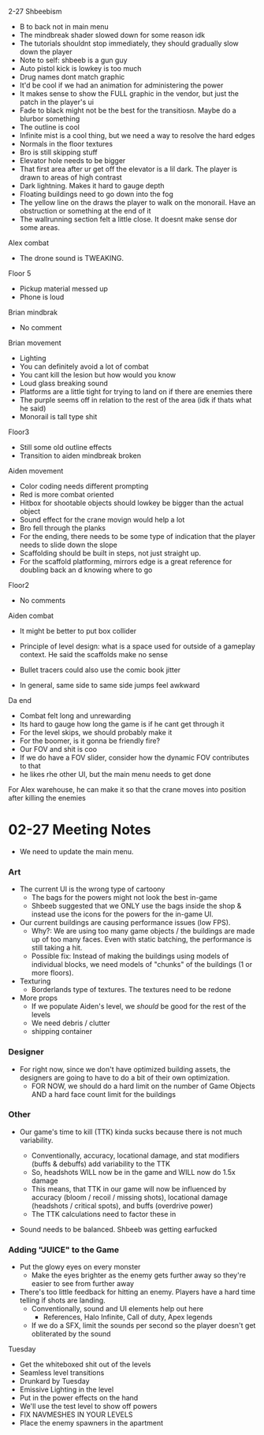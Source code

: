 2-27 Shbeebism

- B to back not in main menu
- The mindbreak shader slowed down for some reason idk
- The tutorials shouldnt stop immediately, they should gradually slow down the player
- Note to self: shbeeb is a gun guy
- Auto pistol kick is lowkey is too much
- Drug names dont match graphic
- It'd be cool if we had an animation for administering the power
- It makes sense to show the FULL graphic in the vendor, but just the patch in the player's ui
- Fade to black might not be the best for the transitiosn. Maybe do a blurbor something
- The outline is cool
- Infinite mist is a cool thing, but we need a way to resolve the hard edges
- Normals in the floor textures
- Bro is still skipping stuff
- Elevator hole needs to be bigger
- That first area after ur get off the elevator is a lil dark. The player is drawn to areas of high contrast 
- Dark lightning. Makes it hard to gauge depth
- Floating buildings need to go down into the fog
- The yellow line on the draws the player to walk on the monorail. Have an obstruction or something at the end of it
- The wallrunning section felt a little close. It doesnt make sense dor some areas.

Alex combat

- The drone sound is TWEAKING.

Floor 5

- Pickup material messed up
- Phone is loud

Brian mindbrak

- No comment

Brian movement

- Lighting
- You can definitely avoid a lot of combat
- You cant kill the lesion but how would you know
- Loud glass breaking sound
- Platforms are a little tight for trying to land on if there are enemies there
- The purple seems off in relation to the rest of the area (idk if thats what he said)
- Monorail is tall type shit

Floor3

- Still some old outline effects
- Transition to aiden mindbreak broken

Aiden movement

- Color coding needs different prompting
- Red is more combat oriented
- Hitbox for shootable objects should lowkey be bigger than the actual object
- Sound effect for the crane movign would help a lot
- Bro fell through the planks
- For the ending, there needs to be some type of indication that the player needs to slide down the slope
- Scaffolding should be built in steps, not just straight up.
- For the scaffold platforming, mirrors edge is a great reference for doubling back an d knowing where to go

Floor2

- No comments

Aiden combat

- It might be better to put box collider
- Principle of level design: what is a space used for outside of a gameplay context. He said the scaffolds make no sense

- Bullet tracers could also use the comic book jitter
- In general, same side to same side jumps feel awkward

Da end

- Combat felt long and unrewarding
- Its hard to gauge how long the game is if he cant get through it
- For the level skips, we should probably make it 
- For the boomer, is it gonna be friendly fire?
- Our FOV and shit is coo
- If we do have a FOV slider, consider how the dynamic FOV contributes to that
- he likes rhe other UI, but the main menu needs to get done

For Alex warehouse, he can make it so that the crane moves into position after killing the enemies 

# 02-27 Meeting Notes

- We need to update the main menu.

### Art

- The current UI is the wrong type of cartoony
	- The bags for the powers might not look the best in-game
	- Shbeeb suggested that we ONLY use the bags inside the shop & instead use the icons for the powers for the in-game UI.
- Our current buildings are causing performance issues (low FPS).
	- Why?: We are using too many game objects / the buildings are made up of too many faces. Even with static batching, the performance is still taking a hit.
	- Possible fix: Instead of making the buildings using models of individual blocks, we need models of "chunks" of the buildings (1 or more floors).
- Texturing
	- Borderlands type of textures. The textures need to be redone
- More props
	- If we populate Aiden's level, we *should* be good for the rest of the levels
	- We need debris / clutter
	- shipping container
### Designer

- For right now, since we don't have optimized building assets, the designers are going to have to do a bit of their own optimization.
	- FOR NOW, we should do a hard limit on the number of Game Objects AND a hard face count limit for the buildings

### Other
- Our game's time to kill (TTK) kinda sucks because there is not much variability.
	- Conventionally, accuracy, locational damage, and stat modifiers (buffs & debuffs) add variability to the TTK
	- So, headshots WILL now be in the game and WILL now do 1.5x damage
	- This means, that TTK in our game will now be influenced by accuracy (bloom / recoil / missing shots), locational damage (headshots / critical spots), and buffs (overdrive power)
	- The TTK calculations need to factor these in

- Sound needs to be balanced. Shbeeb was getting earfucked

### Adding "JUICE" to the Game
- Put the glowy eyes on every monster
	- Make the eyes brighter as the enemy gets further away so they're easier to see from further away
- There's too little feedback for hitting an enemy. Players have a hard time telling if shots are landing.
	- Conventionally, sound and UI elements help out here
		- References, Halo Infinite, Call of duty, Apex legends
	- If we do a SFX, limit the sounds per second so the player doesn't get obliterated by the sound

Tuesday

- Get the whiteboxed shit out of the levels
- Seamless level transitions
- Drunkard by Tuesday
- Emissive Lighting in the level
- Put in the power effects on the hand
- We'll use the test level to show off powers
- FIX NAVMESHES IN YOUR LEVELS
- Place the enemy spawners in the apartment
